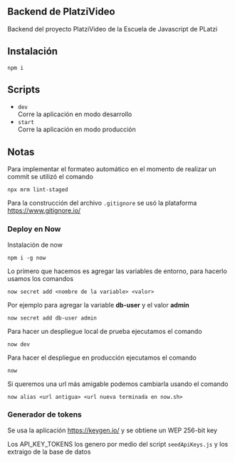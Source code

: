 ## Backend de PlatziVideo

Backend del proyecto PlatziVideo de la Escuela de Javascript de PLatzi

## Instalación

```shell
npm i
```

## Scripts

- `dev`  
Corre la aplicación en modo desarrollo
- `start`  
Corre la aplicación en modo producción

## Notas

Para implementar el formateo automático en el momento de realizar un commit se utilizó el comando

```shell
npx mrm lint-staged
```

Para la construcción del archivo `.gitignore` se usó la plataforma https://www.gitignore.io/

### Deploy en Now

Instalación de now

```shell
npm i -g now
```

Lo primero que hacemos es agregar las variables de entorno, para hacerlo usamos los comandos

```shell
now secret add <nombre de la variable> <valor>
```
 Por ejemplo para agregar la variable **db-user** y el valor **admin**

 ```shell
 now secret add db-user admin
 ```

 Para hacer un despliegue local de prueba ejecutamos el comando

 ```shell
 now dev
 ```

 Para hacer el despliegue en producción ejecutamos el comando

 ```shell
 now
 ```

 Si queremos una url más amigable podemos cambiarla usando el comando

 ```shell
 now alias <url antigua> <url nueva terminada en now.sh>
 ```

 ### Generador de tokens

Se usa la aplicación https://keygen.io/ y se obtiene un WEP 256-bit key

Los API_KEY_TOKENS los genero por medio del script `seedApiKeys.js` y los extraigo de la base de datos